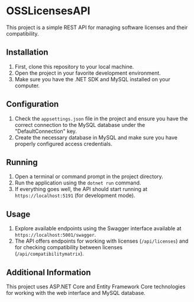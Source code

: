 # OSSLicensesAPI

This project is a simple REST API for managing software licenses and their compatibility.

## Installation

1. First, clone this repository to your local machine.
2. Open the project in your favorite development environment.
3. Make sure you have the .NET SDK and MySQL installed on your computer.

## Configuration

1. Check the `appsettings.json` file in the project and ensure you have the correct connection to the MySQL database under the "DefaultConnection" key.
2. Create the necessary database in MySQL and make sure you have properly configured access credentials.

## Running

1. Open a terminal or command prompt in the project directory.
2. Run the application using the `dotnet run` command.
3. If everything goes well, the API should start running at `https://localhost:5191` (for development mode).

## Usage

1. Explore available endpoints using the Swagger interface available at `https://localhost:5001/swagger`.
2. The API offers endpoints for working with licenses (`/api/licenses`) and for checking compatibility between licenses (`/api/compatibilitymatrix`).

## Additional Information

This project uses ASP.NET Core and Entity Framework Core technologies for working with the web interface and MySQL database.

